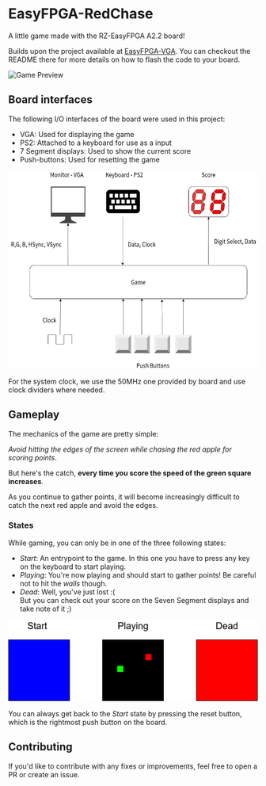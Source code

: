 # EasyFPGA-RedChase

A little game made with the RZ-EasyFPGA A2.2 board!

Builds upon the project available at [EasyFPGA-VGA](https://github.com/fsmiamoto/EasyFPGA-VGA). 
You can checkout the README there for more details on how to flash the code to your board.

![Game Preview](https://media.giphy.com/media/CBPTyNnaq6yI1KIXz7/giphy.gif)

## Board interfaces

The following I/O interfaces of the board were used in this project:

- VGA: Used for displaying the game
- PS2: Attached to a keyboard for use as a input
- 7 Segment displays: Used to show the current score
- Push-buttons: Used for resetting the game

<img src="./docs/RedChase.png" height="400"/>

For the system clock, we use the 50MHz one provided by board and use clock
dividers where needed.

## Gameplay

The mechanics of the game are pretty simple:

*Avoid hitting the edges of the screen while chasing the red apple for scoring points*.

But here's the catch, **every time you score the speed of the green square increases**.

As you continue to gather points, it will become increasingly difficult to catch the next
red apple and avoid the edges.

### States

While gaming, you can only be in one of the three following states:
- *Start*: An entrypoint to the game. In this one you have to press any key on the 
keyboard to start playing.
- *Playing*: You're now playing and should start to gather points! Be careful not to hit
    the _walls_ though.
- *Dead*: Well, you've just lost :(  
But you can check out your score on the Seven Segment displays and take note of it ;)

![Game states](./docs/State.png)

You can always get back to the *Start* state by pressing the reset button, which is the rightmost push button on the board.

## Contributing

If you'd like to contribute with any fixes or improvements, feel free to open a PR or create an issue.
